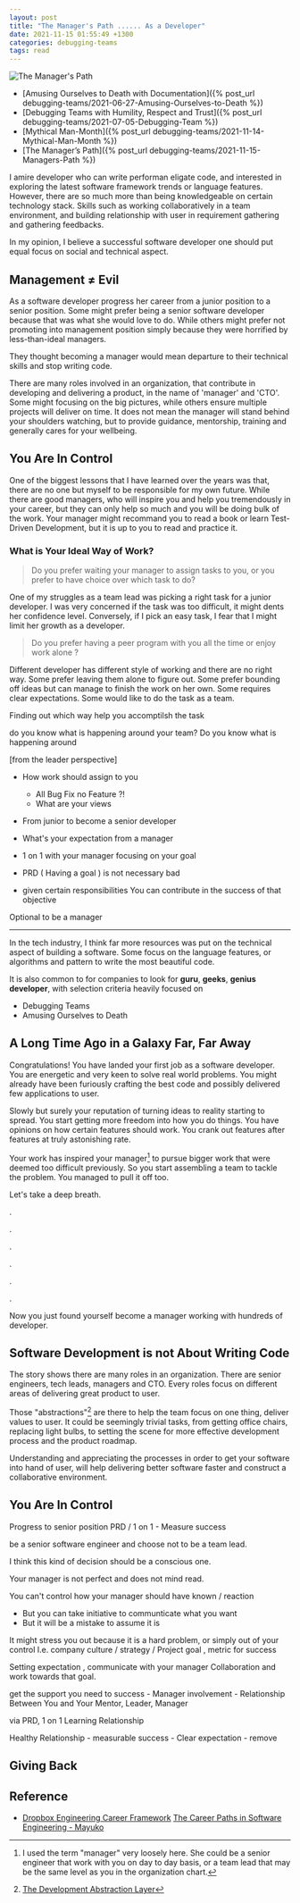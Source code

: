 ```yaml
---
layout: post
title: "The Manager's Path ...... As a Developer"
date: 2021-11-15 01:55:49 +1300
categories: debugging-teams
tags: read
---
```


![The Manager's Path](/assets/book/the-managers-path.jpg)

- [Amusing Ourselves to Death with Documentation]({% post_url debugging-teams/2021-06-27-Amusing-Ourselves-to-Death %})
- [Debugging Teams with Humility, Respect and Trust]({% post_url debugging-teams/2021-07-05-Debugging-Team %})
- [Mythical Man-Month]({% post_url debugging-teams/2021-11-14-Mythical-Man-Month %})
- [The Manager’s Path]({% post_url debugging-teams/2021-11-15-Managers-Path %})

I amire developer who can write performan eligate code, and interested in exploring the latest software framework trends or language features. However, there are so much more than being knowledgeable on certain technology stack. Skills such as working collaboratively in a team environment, and building relationship with user in requirement gathering and gathering feedbacks.

In my opinion, I believe a successful software developer one should put equal focus on social and technical aspect.

## Management ≠ Evil

As a software developer progress her career from a junior position to a senior position. Some might prefer being a senior software developer because that was what she would love to do. While others might prefer not promoting into management position simply because they were horrified by less-than-ideal managers.

They thought becoming a manager would mean departure to their technical skills and stop writing code.

There are many roles involved in an organization, that contribute in developing and delivering a product, in the name of 'manager' and 'CTO'. Some might focusing on the big pictures, while others ensure multiple projects will deliver on time. It does not mean the manager will stand behind your shoulders watching, but to provide guidance, mentorship, training and generally cares for your wellbeing.

## You Are In Control

One of the biggest lessons that I have learned over the years was that, there are no one but myself to be responsible for my own future. While there are good managers, who will inspire you and help you tremendously in your career, but they can only help so much and you will be doing bulk of the work. Your manager might recommand you to read a book or learn Test-Driven Development, but it is up to you to read and practice it.

### What is Your Ideal Way of Work?

> Do you prefer waiting your manager to assign tasks to you, or you prefer to have choice over which task to do?

One of my struggles as a team lead was picking a right task for a junior developer. I was very concerned if the task was too difficult, it might dents her confidence level. Conversely, if I pick an easy task, I fear that I might limit her growth as a developer.

> Do you prefer having a peer program with you all the time or enjoy work alone ?

Different developer has different style of working and there are no right way. Some prefer leaving them alone to figure out. Some prefer bounding off ideas but can manage to finish the work on her own. Some requires clear expectations. Some would like to do the task as a team.

Finding out which way help you accomptilsh the task

do you know what is happening around your team? Do you know what is happening around

[from the leader perspective]

- How work should assign to you
  - All Bug Fix no Feature ?!
  - What are your views
- From junior to become a senior developer
- What's your expectation from a manager

- 1 on 1 with your manager focusing on your goal

- PRD ( Having a goal ) is not necessary bad

- given certain responsibilities
  You can contribute in the success of that objective

Optional to be a manager

---

In the tech industry, I think far more resources was put on the technical aspect of building a software. Some focus on the language features, or algorithms and pattern to write the most beautiful code.

It is also common to for companies to look for **guru**, **geeks**, **genius developer**, with selection criteria heavily focused on

- Debugging Teams
- Amusing Ourselves to Death

## A Long Time Ago in a Galaxy Far, Far Away

Congratulations! You have landed your first job as a software developer. You are energetic and very keen to solve real world problems. You might already have been furiously crafting the best code and possibly delivered few applications to user.

Slowly but surely your reputation of turning ideas to reality starting to spread. You start getting more freedom into how you do things. You have opinions on how certain features should work. You crank out features after features at truly astonishing rate.

Your work has inspired your manager[^1] to pursue bigger work that were deemed too difficult previously. So you start assembling a team to tackle the problem. You managed to pull it off too.

Let's take a deep breath.

.

.

.

.

.

.

Now you just found yourself become a manager working with hundreds of developer.

## Software Development is not About Writing Code

The story shows there are many roles in an organization. There are senior engineers, tech leads, managers and CTO. Every roles focus on different areas of delivering great product to user.

Those "abstractions"[^2] are there to help the team focus on one thing, deliver values to user. It could be seemingly trivial tasks, from getting office chairs, replacing light bulbs, to setting the scene for more effective development process and the product roadmap.

Understanding and appreciating the processes in order to get your software into hand of user, will help delivering better software faster and construct a collaborative environment.

## You Are In Control

Progress to senior position
PRD / 1 on 1 - Measure success

be a senior software engineer and choose not to be a team lead.

I think this kind of decision should be a conscious one.

Your manager is not perfect and does not mind read.

You can't control how your manager should have known / reaction

- But you can take initiative to communticate what you want
- But it will be a mistake to assume it is

It might stress you out because it is a hard problem, or simply out of your control
I.e. company culture / strategy / Project goal , metric for success

Setting expectation , communicate with your manager
Collaboration and work towards that goal.

get the support you need to success - Manager involvement - Relationship
Between You and Your Mentor, Leader, Manager

via
PRD,
1 on 1
Learning Relationship

Healthy Relationship - measurable success - Clear expectation - remove

## Giving Back

## Reference

- [Dropbox Engineering Career Framework](https://dropbox.github.io/dbx-career-framework/overview.html)
[The Career Paths in Software Engineering - Mayuko](https://youtu.be/JAkGtHz9MLc)

[^1]: I used the term "manager" very loosely here. She could be a senior engineer that work with you on day to day basis, or a team lead that may be the same level as you in the organization chart.
[^2]: [The Development Abstraction Layer](https://www.joelonsoftware.com/2006/04/11/the-development-abstraction-layer-2/)
